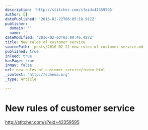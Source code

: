 ```yaml
---
description: 'http://stitcher.com/s?eid=42359595'
author: []
datePublished: '2016-02-22T06:05:18.912Z'
publisher:
  domain: ''
  name: ''
dateModified: '2016-02-03T02:09:46.427Z'
title: New rules of customer service
sourcePath: _posts/2016-02-22-new-rules-of-customer-service.md
published: true
inFeed: true
hasPage: true
inNav: false
url: new-rules-of-customer-service/index.html
_context: 'http://schema.org'
_type: Article

---
```

# New rules of customer service

http://stitcher.com/s?eid=42359595